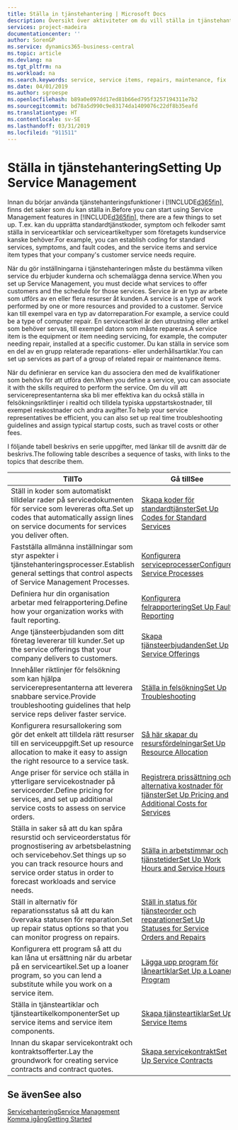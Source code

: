 ```yaml
---
title: Ställa in tjänstehantering | Microsoft Docs
description: Översikt över aktiviteter om du vill ställa in tjänstehantering som passar hur ditt företag hanterar tjänster.
services: project-madeira
documentationcenter: ''
author: SorenGP
ms.service: dynamics365-business-central
ms.topic: article
ms.devlang: na
ms.tgt_pltfrm: na
ms.workload: na
ms.search.keywords: service, service items, repairs, maintenance, fix
ms.date: 04/01/2019
ms.author: sgroespe
ms.openlocfilehash: b89a0e097dd17ed81b66ed795f3257194311e7b2
ms.sourcegitcommit: bd78a5d990c9e83174da1409076c22df8b35eafd
ms.translationtype: HT
ms.contentlocale: sv-SE
ms.lasthandoff: 03/31/2019
ms.locfileid: "911511"
---
```

# <a name="setting-up-service-management"></a><span data-ttu-id="1a462-103">Ställa in tjänstehantering</span><span class="sxs-lookup"><span data-stu-id="1a462-103">Setting Up Service Management</span></span>
<span data-ttu-id="1a462-104">Innan du börjar använda tjänstehanteringsfunktioner i [!INCLUDE[d365fin](includes/d365fin_md.md)], finns det saker som du kan ställa in.</span><span class="sxs-lookup"><span data-stu-id="1a462-104">Before you can start using Service Management features in [!INCLUDE[d365fin](includes/d365fin_md.md)], there are a few things to set up.</span></span> <span data-ttu-id="1a462-105">T.ex. kan du upprätta standardtjänstkoder, symptom och felkoder samt ställa in serviceartiklar och serviceartikeltyper som företagets kundservice kanske behöver.</span><span class="sxs-lookup"><span data-stu-id="1a462-105">For example, you can establish coding for standard services, symptoms, and fault codes, and the service items and service item types that your company's customer service needs require.</span></span>  

<span data-ttu-id="1a462-106">När du gör inställningarna i tjänstehanteringen måste du bestämma vilken service du erbjuder kunderna och schemalägga denna service.</span><span class="sxs-lookup"><span data-stu-id="1a462-106">When you set up Service Management, you must decide what services to offer customers and the schedule for those services.</span></span> <span data-ttu-id="1a462-107">Service är en typ av arbete som utförs av en eller flera resurser åt kunden.</span><span class="sxs-lookup"><span data-stu-id="1a462-107">A service is a type of work performed by one or more resources and provided to a customer.</span></span> <span data-ttu-id="1a462-108">Service kan till exempel vara en typ av datorreparation.</span><span class="sxs-lookup"><span data-stu-id="1a462-108">For example, a service could be a type of computer repair.</span></span> <span data-ttu-id="1a462-109">En serviceartikel är den utrustning eller artikel som behöver servas, till exempel datorn som måste repareras.</span><span class="sxs-lookup"><span data-stu-id="1a462-109">A service item is the equipment or item needing servicing, for example, the computer needing repair, installed at a specific customer.</span></span> <span data-ttu-id="1a462-110">Du kan ställa in service som en del av en grupp relaterade reparations- eller underhållsartiklar.</span><span class="sxs-lookup"><span data-stu-id="1a462-110">You can set up services as part of a group of related repair or maintenance items.</span></span>  
  
<span data-ttu-id="1a462-111">När du definierar en service kan du associera den med de kvalifikationer som behövs för att utföra den.</span><span class="sxs-lookup"><span data-stu-id="1a462-111">When you define a service, you can associate it with the skills required to perform the service.</span></span> <span data-ttu-id="1a462-112">Om du vill att servicerepresentanterna ska bli mer effektiva kan du också ställa in felsökningsriktlinjer i realtid och tilldela typiska uppstartskostnader, till exempel reskostnader och andra avgifter.</span><span class="sxs-lookup"><span data-stu-id="1a462-112">To help your service representatives be efficient, you can also set up real time troubleshooting guidelines and assign typical startup costs, such as travel costs or other fees.</span></span>  

<span data-ttu-id="1a462-113">I följande tabell beskrivs en serie uppgifter, med länkar till de avsnitt där de beskrivs.</span><span class="sxs-lookup"><span data-stu-id="1a462-113">The following table describes a sequence of tasks, with links to the topics that describe them.</span></span>  
  
| <span data-ttu-id="1a462-114">Till</span><span class="sxs-lookup"><span data-stu-id="1a462-114">To</span></span> | <span data-ttu-id="1a462-115">Gå till</span><span class="sxs-lookup"><span data-stu-id="1a462-115">See</span></span> |
| --- | --- |
| <span data-ttu-id="1a462-116">Ställ in koder som automatiskt tilldelar rader på servicedokumenten för service som levereras ofta.</span><span class="sxs-lookup"><span data-stu-id="1a462-116">Set up codes that automatically assign lines on service documents for services you deliver often.</span></span> |[<span data-ttu-id="1a462-117">Skapa koder för standardtjänster</span><span class="sxs-lookup"><span data-stu-id="1a462-117">Set Up Codes for Standard Services</span></span>](service-how-setup-service-coding.md)|
| <span data-ttu-id="1a462-118">Fastställa allmänna inställningar som styr aspekter i tjänstehanteringsprocesser.</span><span class="sxs-lookup"><span data-stu-id="1a462-118">Establish general settings that control aspects of Service Management Processes.</span></span>|[<span data-ttu-id="1a462-119">Konfigurera serviceprocesser</span><span class="sxs-lookup"><span data-stu-id="1a462-119">Configure Service Processes</span></span>](service-setup-service-processes.md)|
| <span data-ttu-id="1a462-120">Definiera hur din organisation arbetar med felrapportering.</span><span class="sxs-lookup"><span data-stu-id="1a462-120">Define how your organization works with fault reporting.</span></span> |[<span data-ttu-id="1a462-121">Konfigurera felrapportering</span><span class="sxs-lookup"><span data-stu-id="1a462-121">Set Up Fault Reporting</span></span>](service-how-setup-fault-reporting.md) |
| <span data-ttu-id="1a462-122">Ange tjänsteerbjudanden som ditt företag levererar till kunder.</span><span class="sxs-lookup"><span data-stu-id="1a462-122">Set up the service offerings that your company delivers to customers.</span></span>|[<span data-ttu-id="1a462-123">Skapa tjänsteerbjudanden</span><span class="sxs-lookup"><span data-stu-id="1a462-123">Set Up Service Offerings</span></span>](service-how-setup-service-offerings.md)|
| <span data-ttu-id="1a462-124">Innehåller riktlinjer för felsökning som kan hjälpa servicerepresentanterna att leverera snabbare service.</span><span class="sxs-lookup"><span data-stu-id="1a462-124">Provide troubleshooting guidelines that help service reps deliver faster service.</span></span> |[<span data-ttu-id="1a462-125">Ställa in felsökning</span><span class="sxs-lookup"><span data-stu-id="1a462-125">Set Up Troubleshooting</span></span>](service-how-setup-troubleshooting.md) |
| <span data-ttu-id="1a462-126">Konfigurera resursallokering som gör det enkelt att tilldela rätt resurser till en serviceuppgift.</span><span class="sxs-lookup"><span data-stu-id="1a462-126">Set up resource allocation to make it easy to assign the right resource to a service task.</span></span> |[<span data-ttu-id="1a462-127">Så här skapar du resursfördelningar</span><span class="sxs-lookup"><span data-stu-id="1a462-127">Set Up Resource Allocation</span></span>](service-how-setup-resource-allocation.md) |
| <span data-ttu-id="1a462-128">Ange priser för service och ställa in ytterligare servicekostnader på serviceorder.</span><span class="sxs-lookup"><span data-stu-id="1a462-128">Define pricing for services, and set up additional service costs to assess on service orders.</span></span> |[<span data-ttu-id="1a462-129">Registrera prissättning och alternativa kostnader för tjänster</span><span class="sxs-lookup"><span data-stu-id="1a462-129">Set Up Pricing and Additional Costs for Services</span></span>](service-how-setup-service-costs-pricing.md)|
| <span data-ttu-id="1a462-130">Ställa in saker så att du kan spåra resurstid och serviceorderstatus för prognostisering av arbetsbelastning och servicebehov.</span><span class="sxs-lookup"><span data-stu-id="1a462-130">Set things up so you can track resource hours and service order status in order to forecast workloads and service needs.</span></span>|[<span data-ttu-id="1a462-131">Ställa in arbetstimmar och tjänstetider</span><span class="sxs-lookup"><span data-stu-id="1a462-131">Set Up Work Hours and Service Hours</span></span>](service-how-setup-work-service-hours.md)|
| <span data-ttu-id="1a462-132">Ställ in alternativ för reparationsstatus så att du kan övervaka statusen för reparation.</span><span class="sxs-lookup"><span data-stu-id="1a462-132">Set up repair status options so that you can monitor progress on repairs.</span></span> | [<span data-ttu-id="1a462-133">Ställ in status för tjänsteorder och reparationer</span><span class="sxs-lookup"><span data-stu-id="1a462-133">Set Up Statuses for Service Orders and Repairs</span></span>](service-order-repair-status.md)|
| <span data-ttu-id="1a462-134">Konfigurera ett program så att du kan låna ut ersättning när du arbetar på en serviceartikel.</span><span class="sxs-lookup"><span data-stu-id="1a462-134">Set up a loaner program, so you can lend a substitute while you work on a service item.</span></span> |[<span data-ttu-id="1a462-135">Lägga upp program för låneartiklar</span><span class="sxs-lookup"><span data-stu-id="1a462-135">Set Up a Loaner Program</span></span>](service-how-setup-loaner-program.md) |
| <span data-ttu-id="1a462-136">Ställa in tjänsteartiklar och tjänsteartikelkomponenter</span><span class="sxs-lookup"><span data-stu-id="1a462-136">Set up service items and service item components.</span></span> |[<span data-ttu-id="1a462-137">Skapa tjänsteartiklar</span><span class="sxs-lookup"><span data-stu-id="1a462-137">Set Up Service Items</span></span>](service-how-setup-service-items.md) |
| <span data-ttu-id="1a462-138">Innan du skapar servicekontrakt och kontraktsofferter.</span><span class="sxs-lookup"><span data-stu-id="1a462-138">Lay the groundwork for creating service contracts and contract quotes.</span></span> |[<span data-ttu-id="1a462-139">Skapa servicekontrakt</span><span class="sxs-lookup"><span data-stu-id="1a462-139">Set Up Service Contracts</span></span>](service-how-setup-service-contracts.md) |

## <a name="see-also"></a><span data-ttu-id="1a462-140">Se även</span><span class="sxs-lookup"><span data-stu-id="1a462-140">See also</span></span>
[<span data-ttu-id="1a462-141">Servicehantering</span><span class="sxs-lookup"><span data-stu-id="1a462-141">Service Management</span></span>](service-service.md)  
[<span data-ttu-id="1a462-142">Komma igång</span><span class="sxs-lookup"><span data-stu-id="1a462-142">Getting Started</span></span>](product-get-started.md)  
